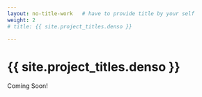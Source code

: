 ```yaml
---
layout: no-title-work   # have to provide title by your self
weight: 2
# title: {{ site.project_titles.denso }}

---
```


<h1 class="page-title" id="top">{{ site.project_titles.denso }}</h1>

<div class="works">
<div class="blog-post spacing">


Coming Soon!


</div>
</div>
